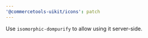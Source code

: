 ```yaml
---
'@commercetools-uikit/icons': patch
---
```


Use `isomorphic-dompurify` to allow using it server-side.
